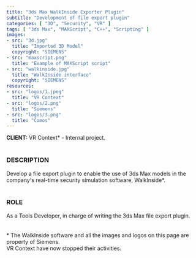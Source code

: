 ```yaml
---
title: "3ds Max WalkInside Exporter Plugin"
subtitle: "Development of file export plugin"
categories: [ "3D", "Security", "VR" ]
tags: [ "3ds Max", "MAXScript", "C++", "Scripting" ]
images:
- src: "3d.jpg"
  title: "Imported 3D Model"
  copyright: "SIEMENS"
- src: "maxscript.png"
  title: "Example of MAXScript script"
- src: "walkinside.jpg"
  title: "WalkInside interface"
  copyright: "SIEMENS"
resources:
- src: "logos/1.jpeg"
  title: "VR Context"
- src: "logos/2.png"
  title: "Siemens"
- src: "logos/3.png"
  title: "Comos"
---
```


<b>CLIENT:</b> VR Context* - Internal project.<br>
<br>

<h3>DESCRIPTION</h3>
Develop a file export plugin to enable the use of 3ds Max models in the company's real-time security simulation software, WalkInside*.<br>
<br>

<h3>ROLE</h3>
As a Tools Developer, in charge of writing the 3ds Max file export plugin.<br>
<br>
<br>
* The WalkInside software and all the images and logos on this page are property of Siemens.<br>
VR Context have now stopped their activities.<br>
